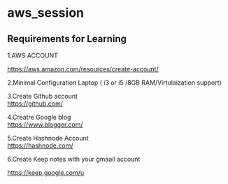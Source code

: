 # aws_session


## Requirements for Learning

1.AWS ACCOUNT 

https://aws.amazon.com/resources/create-account/

2.Minimal Configuration Laptop ( i3 or i5 /8GB RAM/Virtulaization support)  

3.Create Github account  
https://github.com/

4.Creatre Google blog  
https://www.blogger.com/

5.Create Hashnode Account  
https://hashnode.com/  

6.Create Keep notes with your gmaail account

https://keep.google.com/u
